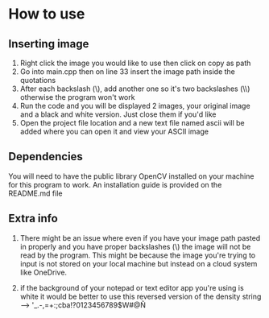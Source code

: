 # How to use

## Inserting image 

1. Right click the image you would like to use then click on copy as path
2. Go into main.cpp then on line 33 insert the image path inside the quotations
3. After each backslash (\\), add another one so it's two backslashes (\\\\) otherwise the program won't work
4. Run the code and you will be displayed 2 images, your original image and a black and white version. Just close them if you'd like
5. Open the project file location and a new text file named ascii will be added where you can open it and view your ASCII image

## Dependencies

You will need to have the public library OpenCV installed on your machine for this program to work. An installation guide is provided on the README.md file

## Extra info

1. There might be an issue where even if you have your image path pasted in properly and you have proper backslashes (\\) 
the image will not be read by the program. This might be because the image you're trying to input is not stored on 
your local machine but instead on a cloud system like OneDrive.

2. if the background of your notepad or text editor app you're using is white it would be 
better to use this reversed version of the density string --> '_.-,=+:;cba!?0123456789$W#@Ñ
